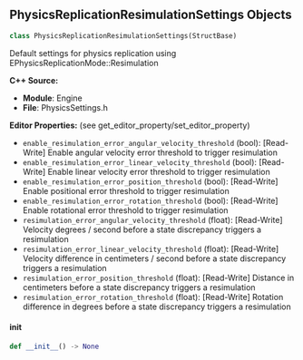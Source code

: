 ## PhysicsReplicationResimulationSettings Objects

```python
class PhysicsReplicationResimulationSettings(StructBase)
```

Default settings for physics replication using EPhysicsReplicationMode::Resimulation

**C++ Source:**

- **Module**: Engine
- **File**: PhysicsSettings.h

**Editor Properties:** (see get_editor_property/set_editor_property)

- ``enable_resimulation_error_angular_velocity_threshold`` (bool):  [Read-Write] Enable angular velocity error threshold to trigger resimulation
- ``enable_resimulation_error_linear_velocity_threshold`` (bool):  [Read-Write] Enable linear velocity error threshold to trigger resimulation
- ``enable_resimulation_error_position_threshold`` (bool):  [Read-Write] Enable positional error threshold to trigger resimulation
- ``enable_resimulation_error_rotation_threshold`` (bool):  [Read-Write] Enable rotational error threshold to trigger resimulation
- ``resimulation_error_angular_velocity_threshold`` (float):  [Read-Write] Velocity degrees / second before a state discrepancy triggers a resimulation
- ``resimulation_error_linear_velocity_threshold`` (float):  [Read-Write] Velocity difference in centimeters / second before a state discrepancy triggers a resimulation
- ``resimulation_error_position_threshold`` (float):  [Read-Write] Distance in centimeters before a state discrepancy triggers a resimulation
- ``resimulation_error_rotation_threshold`` (float):  [Read-Write] Rotation difference in degrees before a state discrepancy triggers a resimulation

<a id="unreal.PhysicsReplicationResimulationSettings.__init__"></a>

#### __init__

```python
def __init__() -> None
```

<a id="unreal.SkeletalMeshOptimizationSettings"></a>